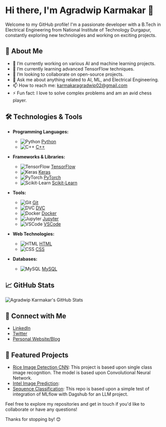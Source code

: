 # Hi there, I'm Agradwip Karmakar 👋

Welcome to my GitHub profile! I'm a passionate developer with a B.Tech in Electrical Engineering from National Institute of Technology Durgapur, constantly exploring new technologies and working on exciting projects.

## 🚀 About Me

- 🔭 I’m currently working on various AI and machine learning projects.
- 🌱 I’m currently learning advanced TensorFlow techniques.
- 👯 I’m looking to collaborate on open-source projects.
- 💬 Ask me about anything related to AI, ML, and Electrical Engineering.
- 📫 How to reach me: karmakaragradwip02@gmail.com
- ⚡ Fun fact: I love to solve complex problems and am an avid chess player.

## 🛠️ Technologies & Tools

- **Programming Languages:**
  - ![Python](https://img.shields.io/badge/-Python-3776AB?logo=python&logoColor=white) [Python](https://www.python.org/)
  - ![C++](https://img.shields.io/badge/-C++-00599C?logo=c%2B%2B&logoColor=white) [C++](https://isocpp.org/)

- **Frameworks & Libraries:**
  - ![TensorFlow](https://img.shields.io/badge/-TensorFlow-FF6F00?logo=tensorflow&logoColor=white) [TensorFlow](https://www.tensorflow.org/)
  - ![Keras](https://img.shields.io/badge/-Keras-D00000?logo=keras&logoColor=white) [Keras](https://keras.io/)
  - ![PyTorch](https://img.shields.io/badge/-PyTorch-EE4C2C?logo=pytorch&logoColor=white) [PyTorch](https://pytorch.org/)
  - ![Scikit-Learn](https://img.shields.io/badge/-Scikit--Learn-F7931E?logo=scikit-learn&logoColor=white) [Scikit-Learn](https://scikit-learn.org/)

- **Tools:**
  - ![Git](https://img.shields.io/badge/-Git-F05032?logo=git&logoColor=white) [Git](https://git-scm.com/)
  - ![DVC](https://img.shields.io/badge/-DVC-945DD6?logo=dataversioncontrol&logoColor=white) [DVC](https://dvc.org/)
  - ![Docker](https://img.shields.io/badge/-Docker-2496ED?logo=docker&logoColor=white) [Docker](https://www.docker.com/)
  - ![Jupyter](https://img.shields.io/badge/-Jupyter-F37626?logo=jupyter&logoColor=white) [Jupyter](https://jupyter.org/)
  - ![VSCode](https://img.shields.io/badge/-VSCode-007ACC?logo=visual-studio-code&logoColor=white) [VSCode](https://code.visualstudio.com/)

- **Web Technologies:**
  - ![HTML](https://img.shields.io/badge/-HTML5-E34F26?logo=html5&logoColor=white) [HTML](https://developer.mozilla.org/en-US/docs/Web/HTML)
  - ![CSS](https://img.shields.io/badge/-CSS3-1572B6?logo=css3&logoColor=white) [CSS](https://developer.mozilla.org/en-US/docs/Web/CSS)

- **Databases:**
  - ![MySQL](https://img.shields.io/badge/-MySQL-4479A1?logo=mysql&logoColor=white) [MySQL](https://www.mysql.com/)

## 📈 GitHub Stats

![Agradwip Karmakar's GitHub Stats](https://github-readme-stats.vercel.app/api?username=karmakaragradwip02&show_icons=true&hide_border=true)

## 🔗 Connect with Me

- [LinkedIn](https://www.linkedin.com/in/yourprofile)
- [Twitter](https://x.com/Agradwip2002)
- [Personal Website/Blog](https://karmakaragradwip02.github.io/portfolio-agradwip/)

## 📂 Featured Projects

- [Rice Image Detection CNN](https://github.com/karmakaragradwip02/rice_image_detection_cnn): This project is based upon single class image recognition. The model is based upon Convolutional Neural Network.
- [Intel Image Prediction](https://github.com/karmakaragradwip02/intel_image_prediction):
- [Sequence Classification](https://github.com/karmakaragradwip02/sequence_classification-MLFlow-): This repo is based upon a simple test of integration of MLflow with Dagshub for an LLM project.

Feel free to explore my repositories and get in touch if you'd like to collaborate or have any questions!

Thanks for stopping by! 😊
